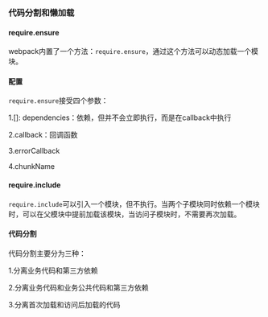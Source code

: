 ### 代码分割和懒加载



#### require.ensure

webpack内置了一个方法：`require.ensure`，通过这个方法可以动态加载一个模块。



#### 配置

`require.ensure`接受四个参数：

1.[]: dependencies：依赖，但并不会立即执行，而是在callback中执行

2.callback：回调函数

3.errorCallback

4.chunkName



#### require.include

`require.include`可以引入一个模块，但不执行。当两个子模块同时依赖一个模块时，可以在父模块中提前加载该模块，当访问子模块时，不需要再次加载。



#### 代码分割

代码分割主要分为三种：

1.分离业务代码和第三方依赖

2.分离业务代码和业务公共代码和第三方依赖

3.分离首次加载和访问后加载的代码



